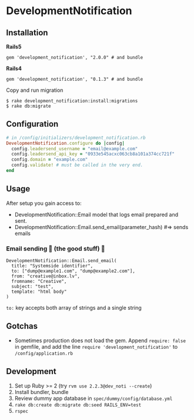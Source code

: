 # DevelopmentNotification

## Installation

__Rails5__

```
gem 'development_notification', "2.0.0" # and bundle
```

__Rails4__

```
gem 'development_notification', "0.1.3" # and bundle
```

Copy and run migration
```
$ rake development_notification:install:migrations
$ rake db:migrate
```

## Configuration

```ruby
# in /config/initializers/development_notification.rb
DevelopmentNotification.configure do |config|
  config.leadersend_username = "email@example.com"
  config.leadersend_api_key = "0933e545acxc063cb8a101a374cc721f"
  config.domain = "example.com"
  config.validate! # must be called in the very end.
end
```

## Usage
After setup you gain access to:
* DevelopmentNotification::Email model that logs email prepared and sent.
* DevelopmentNotification::Email.send_email(parameter_hash) #=> sends emails

### Email sending :bear: (the good stuff) :honeybee:
```
DevelopmentNotification::Email.send_email(
  title: "Systemside identifier",
  to: ["dump@example1.com", "dump@example2.com"],
  from: "creative@inbox.lv",
  fromname: "Creative",
  subject: "test",
  template: "html body"
)
```

`to:` key accepts both array of strings and a single string  

## Gotchas
* Sometimes production does not load the gem. Append `require: false` in gemfile, and add the line `require 'development_notification'` to `/config/application.rb`

## Development
1. Set up Ruby >= 2 (try `rvm use 2.2.3@dev_noti --create`)  
2. Install bundler, bundle
3. Review dummy app database in `spec/dummy/config/database.yml`
4. `rake db:create db:migrate db:seed RAILS_ENV=test`
5. `rspec`
